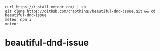```
curl https://install.meteor.com/ | sh
git clone https://github.com/crapthings/beautiful-dnd-issue.git && cd beautiful-dnd-issue
meteor npm i
meteor
```
# beautiful-dnd-issue
